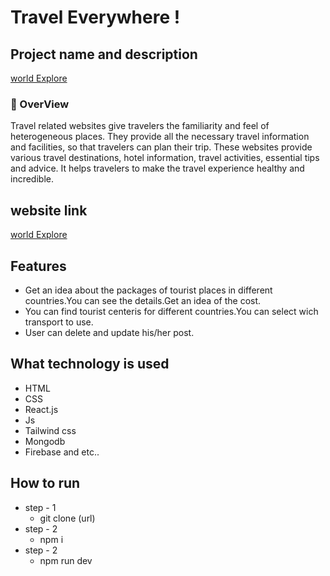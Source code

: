 # Travel Everywhere !


## Project name and description 


[world Explore](http://localhost:5173/)

<h3>📝 OverView</h3>
<P>Travel related websites give travelers the familiarity and feel of heterogeneous places. They provide all the necessary travel information and facilities, so that travelers can plan their trip. These websites provide various travel destinations, hotel information, travel activities, essential tips and advice. It helps travelers to make the travel experience healthy and incredible.</P>




## website link 
[world Explore](http://localhost:5173/)


## Features
* Get an idea about the packages of tourist places in different countries.You can see the details.Get an idea of the cost.
* You can find tourist centeris for different countries.You can select wich transport to use.
* User can delete and update his/her post.

## What technology is used
* HTML
* CSS
* React.js
* Js
* Tailwind css
* Mongodb
* Firebase and etc..

## How to run 
* step - 1
  - git clone (url)
* step - 2
  - npm i
* step - 2
  - npm run dev
